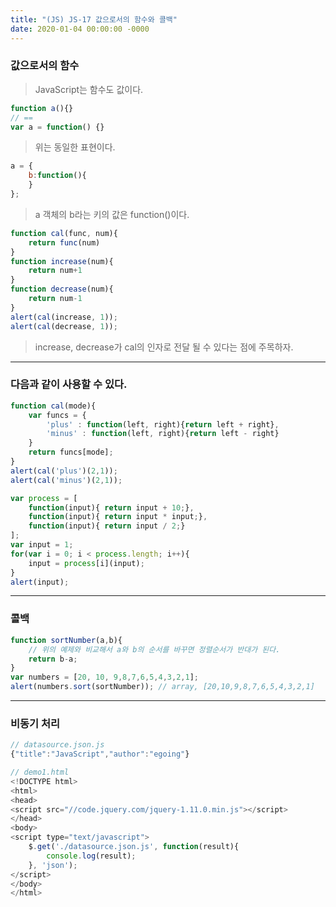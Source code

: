 ```yaml
---
title: "(JS) JS-17 값으로서의 함수와 콜백"
date: 2020-01-04 00:00:00 -0000
---
```


### 값으로서의 함수

> JavaScript는 함수도 값이다.

```js
function a(){}
// ==
var a = function() {}
```

> 위는 동일한 표현이다.

```js
a = {
    b:function(){
    }
};
```

> a 객체의 b라는 키의 값은 function()이다.

```js
function cal(func, num){
    return func(num)
}
function increase(num){
    return num+1
}
function decrease(num){
    return num-1
}
alert(cal(increase, 1));
alert(cal(decrease, 1));
```

> increase, decrease가 cal의 인자로 전달 될 수 있다는 점에 주목하자.

---

### 다음과 같이 사용할 수 있다.

```js
function cal(mode){
    var funcs = {
        'plus' : function(left, right){return left + right},
        'minus' : function(left, right){return left - right}
    }
    return funcs[mode];
}
alert(cal('plus')(2,1));
alert(cal('minus')(2,1));  
```

```js
var process = [
    function(input){ return input + 10;},
    function(input){ return input * input;},
    function(input){ return input / 2;}
];
var input = 1;
for(var i = 0; i < process.length; i++){
    input = process[i](input);
}
alert(input);
```

---

### 콜백

```js
function sortNumber(a,b){
    // 위의 예제와 비교해서 a와 b의 순서를 바꾸면 정렬순서가 반대가 된다.
    return b-a;
}
var numbers = [20, 10, 9,8,7,6,5,4,3,2,1];
alert(numbers.sort(sortNumber)); // array, [20,10,9,8,7,6,5,4,3,2,1]
```

---

### 비동기 처리

```js
// datasource.json.js
{"title":"JavaScript","author":"egoing"}
```

```js
// demo1.html
<!DOCTYPE html>
<html>
<head>
<script src="//code.jquery.com/jquery-1.11.0.min.js"></script>
</head>
<body>
<script type="text/javascript">
    $.get('./datasource.json.js', function(result){
        console.log(result);
    }, 'json');
</script>
</body>
</html>
```